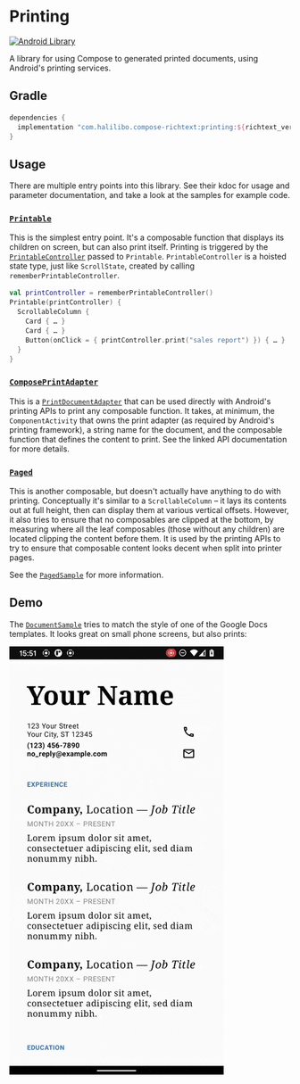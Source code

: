 # Printing

[![Android Library](https://img.shields.io/badge/Platform-Android-green.svg?style=for-the-badge)](https://developer.android.com/studio/build/dependencies)

A library for using Compose to generated printed documents, using Android's printing services.

## Gradle

```groovy
dependencies {
  implementation "com.halilibo.compose-richtext:printing:${richtext_version}"
}
```

## Usage

There are multiple entry points into this library. See their kdoc for usage and parameter
documentation, and take a look at the samples for example code.

### [`Printable`](../api/printing/com.zachklipp.richtext.ui.printing/-printable.html)

This is the simplest entry point. It's a composable function that displays its children on screen,
but can also print itself. Printing is triggered by the [`PrintableController`](../api/printing/com.zachklipp.richtext.ui.printing/-printable-controller/index.html)
passed to `Printable`. `PrintableController` is a hoisted state type, just like `ScrollState`,
created by calling `rememberPrintableController`.

```kotlin
val printController = rememberPrintableController()
Printable(printController) {
  ScrollableColumn {
    Card { … }
    Card { … }
    Button(onClick = { printController.print("sales report") }) { … }
  }
}
```

### [`ComposePrintAdapter`](../api/printing/com.zachklipp.richtext.ui.printing/-compose-print-adapter/-compose-print-adapter.html)

This is a [`PrintDocumentAdapter`](https://developer.android.com/reference/android/print/PrintDocumentAdapter)
that can be used directly with Android's printing APIs to print any composable function. It takes,
at minimum, the `ComponentActivity` that owns the print adapter (as required by Android's printing
framework), a string name for the document, and the composable function that defines the content to
print. See the linked API documentation for more details.

### [`Paged`](../api/printing/com.zachklipp.richtext.ui.printing/-paged.html)

This is another composable, but doesn't actually have anything to do with printing.
Conceptually it's similar to a `ScrollableColumn` – it lays its contents out at full height, then
can display them at various vertical offsets. However, it also tries to ensure that no composables
are clipped at the bottom, by measuring where all the leaf composables (those without any
children) are located clipping the content before them. It is used by the printing APIs to try to
ensure that composable content looks decent when split into printer pages.

See the [`PagedSample`](https://github.com/halilozercan/compose-richtext/blob/main/sample/src/main/java/com/zachklipp/richtext/sample/PagedSample.kt)
for more information.

## Demo

The [`DocumentSample`](https://github.com/halilozercan/compose-richtext/blob/main/sample/src/main/java/com/zachklipp/richtext/sample/DocumentSample.kt)
tries to match the style of one of the Google Docs templates. It looks great
on small phone screens, but also prints:

![printing demo](img/printing-demo.gif)
